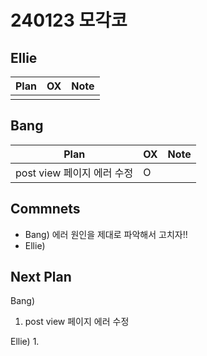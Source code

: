 # 240123 모각코

## Ellie

| Plan 	| OX 	| Note 	|
|------	|----	|------	|
|  |    |      	|


## Bang

| Plan 	| OX 	| Note 	|
|------	|----	|------	|
| post view 페이지 에러 수정  |  O  |      |



## Commnets

 - Bang) 에러 원인을 제대로 파악해서 고치자!!
 - Ellie) 
 
## Next Plan
 Bang)
 1. post view 페이지 에러 수정

 Ellie)
 1. 
